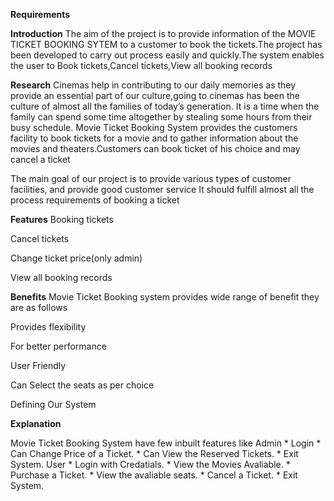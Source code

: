 <b>Requirements</b>

<b>Introduction</b>
The aim of the project is to provide information of the MOVIE TICKET BOOKING SYTEM to a customer to book the tickets.The project has been developed to carry out process easily and quickly.The system enables the user to Book tickets,Cancel tickets,View all booking records

<b>Research</b>
Cinemas help in contributing to our daily memories as they provide an essential part of our culture,going to cinemas has been the culture of almost all the families of today’s generation. It is a time when the family can spend some time altogether by stealing some hours from their busy schedule. Movie Ticket Booking System provides the customers facility to book tickets for a movie and to gather information about the movies and theaters.Customers can book ticket of his choice and may cancel a ticket

The main goal of our project is to provide various types of customer facilities, and provide good  customer service It should fulfill almost all the process requirements of booking a ticket

<b>Features</b>
Booking tickets

Cancel tickets

Change ticket price(only admin)

View all booking records

<b>Benefits</b>
Movie Ticket Booking system provides wide range of benefit they are as follows

Provides flexibility

For better performance

User Friendly

Can Select the seats as per choice

Defining Our System

<b>Explanation</b>

Movie Ticket Booking System have few inbuilt features like Admin * Login * Can Change Price of a Ticket. * Can View the Reserved Tickets. * Exit System. User * Login with Credatials. * View the Movies Avaliable. * Purchase a Ticket. * View the avaliable seats. * Cancel a Ticket. * Exit System.



